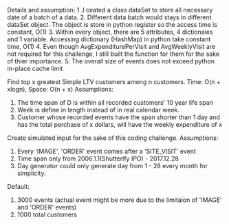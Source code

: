 
Details and assumption:
1 .I ceated a class dataSet to store all necessary date of a batch of a data. 
2. Different data batch would stays in different dataSet object. The object is store in python register so the access time is constant, O(1)
3. Within every object, there are 5 attributes, 4 dictionaies and 1 variable. Accessing dictionary (HashMap) in python take constant time, O(1)
4. Even though AvgExpenditurePerVisit and AvgWeeklyVisit are not required for this challenge, I still built the function for them for the sake of thier importance.
5. The overall size of events does not exceed python in-place cache limit



Find top x greatest Simple LTV customers among n customers. Time: O(n + xlogn), Space: O(n + x) 
Assumptions:
1. The time span of D is within all recorded customers' 10 year life span
2. Week is define in length instead of in real calendar week.
3. Customer whose recorded events have the span shorter than 1 day and has the total perchase of x dollars, will have the weekly expenditure of x


Create simulated input for the sake of this coding challenge. 
Assumptions:
1. Every 'IMAGE', 'ORDER' event comes after a 'SITE_VISIT' event
2. Time span only from 2006.1.1(Shutterlfy IPO) - 2017.12.28
3. Day generator could only generate day from 1 - 28 every month for simplicity.

Default:
1. 3000 events (actual event might be more due to the limitaion of 'IMAGE' and 'ORDER' events)
2. 1000 total customers
